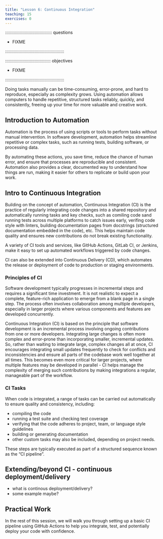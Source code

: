 ```yaml
---
title: "Lesson 6: Continuous Integration"
teaching: 15
exercises: 0
---
```


:::::::::::::::::::::::::::::::::::::: questions 

- FIXME

::::::::::::::::::::::::::::::::::::::::::::::::

::::::::::::::::::::::::::::::::::::: objectives

- FIXME

::::::::::::::::::::::::::::::::::::::::::::::::

Doing tasks manually can be time-consuming, error-prone, and hard to reproduce, especially as complexity grows. Using automation allows computers to handle repetitive, structured tasks reliably, quickly, and consistently, freeing up your time for more valuable and creative work.

## Introduction to Automation

Automation is the process of using scripts or tools to perform tasks without manual intervention. In software development, automation helps streamline repetitive or complex tasks, such as running tests, building software, or processing data. 

By automating these actions, you save time, reduce the chance of human error, and ensure that processes are reproducible and consistent. Automation also provides a clear, documented way to understand how things are run, making it easier for others to replicate or build upon your work.

## Intro to Continuous Integration

Building on the concept of automation, Continuous Integration (CI) is the practice of regularly integrating code changes into a shared repository and automatically running tasks and key checks, such as comiling code sand running tests across multiple platforms to catch issues early, verifing code style with linters, building documentation pages from docstrings (structured documentation embedded in the code), etc. 
This helps maintain code quality and ensures new contributions do not break existing functionality. 

A variety of CI tools and services, like GitHub Actions, GitLab CI, or Jenkins, make it easy to set up automated workflows triggered by code changes. 

CI can also be extended into Continuous Delivery (CD), which automates the release or deployment of code to production or staging environments.

### Principles of CI

Software development typically progresses in incremental steps and requires a significant time investment. It is not realistic to expect a complete, feature-rich application to emerge from a blank page in a single step. The process often involves collaboration among multiple developers, especially in larger projects where various components and features are developed concurrently.

Continuous Integration (CI) is based on the principle that software development is an incremental process involving ongoing contributions from one or more developers. Integrating large changes is often more complex and error-prone than incorporating smaller, incremental updates.
So, rather than waiting to integrate large, complex changes all at once, CI encourages integrating small updates frequently to check for conflicts and inconsistencies and ensure all parts of the codebase work well together at all times. 
This becomes even more critical for larger projects, where multiple features may be developed in parallel - CI helps manage the complexity of merging such contributions by making integrations a regular, manageable part of the workflow.

### CI Tasks

When code is integrated, a range of tasks can be carried out automatically to ensure quality and consistency, including:

- compiling the code
- running a test suite and checking test coverage
- verifying that the code adheres to project, team, or language style guidelines
- building or generating documentation
- other custom tasks may also be included, depending on project needs.

These steps are typically executed as part of a structured sequence known as the “CI pipeline”.

## Extending/beyond CI - continuous deployment/delivery

- what is continous deployment/delivery?
- some example maybe?

## Practical Work

In the rest of this session, we will walk you through setting up a basic CI pipeline using GitHub Actions to help you integrate, test, and potentially deploy your code with confidence.
